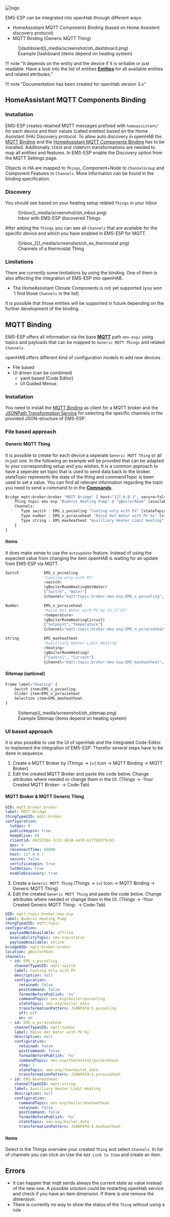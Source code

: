 ![logo](_media/logo/openhab-logo.png)

EMS-ESP can be integrated into openHab through different ways:

- HomeAssistant MQTT Components Binding (based on Home Assistent discovery protocol)
- MQTT Binding (Generic MQTT Thing)

<figure markdown>
  ![dashboard](_media/screenshot/oh_dashboard.png)
  <figcaption>Example Dashboard (items depend on heating system)
</figcaption>
</figure>

!!! note "It depends on the entity and the device if it is writable or just readable. Have a look into the list of entities [**Entities**](All-Devices) for all available entities and related attributes."

!!! note "Documentation has been created for openHab version 3.x"

## HomeAssistant MQTT Components Binding

### Installation

EMS-ESP creates retained MQTT messages prefixed with `homeassistant/` for each device and their values (called entities) based on the Home Assistant (HA) Discovery protocol. To allow auto discovery in openHAB the [MQTT Binding](https://www.openhab.org/addons/bindings/mqtt/) and the [HomeAssistant MQTT Components Binding](https://www.openhab.org/addons/bindings/mqtt.homeassistant/) has to be installed. Additionally `JINJA` and `JSONPath` transformations are needed to map all entities and features. In EMS-ESP enable the Discovery option from the MQTT Settings page.

Objects in HA are mapped to `Things`, Component+Node to `ChannelGroup` and Component Features to `Channels`. More information can be found in the binding specification.

### Discovery

You should see based on your heating setup related `Things` in your Inbox

<figure markdown>
  ![inbox](_media/screenshot/oh_inbox.png)
  <figcaption>Inbox with EMS-ESP discovered Things
</figcaption>
</figure>

After adding the `Things` you can see all `Channels` that are available for the specific device and which you have enabled in EMS-ESP for MQTT.

<figure markdown>
  ![inbox_2](_media/screenshot/oh_ex_thermostat.png)
  <figcaption>Channels of a thermostat Thing
</figcaption>
</figure>

### Limitations

There are currently some limitations by using the binding. One of them is also affecting the integration of EMS-ESP into openHAB.

- The HomeAssistant Climate Components is not yet supported (you won´t find those `Channels` in the list)

It is possible that those entities will be supported in future depending on the further development of the binding.

## MQTT Binding

EMS-ESP offers all information via the base [**MQTT**](Commands#mqtt) path `ems-esp/` using topics and payloads that can be mapped to `Generic MQTT Things` and related `Channels`.

openHAB offers different kind of configuration models to add new devices

- File based
- UI driven (can be combined)
  - yaml based (Code Editor)
  - UI Guided Menus

### Installation

You need to install the [MQTT Binding](https://www.openhab.org/addons/bindings/mqtt/) as client for a MQTT broker and the [JSONPath Transformation Service](https://www.openhab.org/addons/transformations/jsonpath/) for selecting the specific channels in the provided JSON-structure of EMS-ESP.

### File based approach

#### Generic MQTT Thing

It is possible to create for each device a seperate `Generic MQTT Thing` or all in just one. In the following an example will be provided that can be adapted to your corresponding setup and you wishes. It is a common approach to have a seperate set topic that is used to send data back to the broker. stateTopic represents the state of the thing and commandTopic is been used to set a value. You can find all relevant information regarding the topic you need to send a command to in the [**Commands**](Commands#mqtt).

```python title="things/mqtt.things"
Bridge mqtt:broker:broker "MQTT Bridge" [ host="127.0.0.1", secure=false ]{
    Thing topic ems-esp "Buderus Heating Pump" @ "gBoilerRoom" [availabilityTopic="ems-esp/status", payloadAvailable="online", payloadNotAvailable="offline"]{
    Channels:
       Type switch : EMS_s_pvcooling "Cooling only with PV" [stateTopic="ems-esp/boiler_data", commandTopic="ems-esp/boiler/pvcooling", ON="ON", OFF="OFF", transformationPattern="JSONPATH:$.pvcooling"]
       Type number : EMS_n_pvraiseheat "Raise Hot Water with PV by" [stateTopic="ems-esp/thermostat_data", commandTopic="ems-esp/thermostat/pvraiseheat", transformationPattern="JSONPATH:$.pvraiseheat"]
       Type string : EMS_maxheatheat "Auxilliary Heater Limit Heating" [stateTopic="ems-esp/boiler_data", commandTopic="ems-esp/boiler/maxheatheat", transformationPattern="JSONPATH:$.maxheatheat"]
    }
}
```

#### Items

It does make sense to use the `autoupdate` feature. Instead of using the expected value from changing the item openHAB is waiting for an update from EMS-ESP via MQTT.

```python title="items/ems-esp.items"
Switch           EMS_s_pvcooling
                 "Cooling only with PV"
                 <switch>
                 (gBoilerRoomHeatingHotWater)
                 ["Switch", "Water"]
                 {channel="mqtt:topic:broker:ems-esp:EMS_s_pvcooling", autoupdate="false"}

Number           EMS_n_pvraiseheat
                 "Raise Hot Water with PV by [%.1f K]"
                 <temperature>
                 (gBoilerRoomHeatingCircuit)
                 ["Setpoint","Temperature"]
                 {channel="mqtt:topic:broker:ems-esp:EMS_n_pvraiseheat", autoupdate="false", listWidget="oh-stepper-item"[min=0, max=5, step=1]}

String           EMS_maxheatheat
                 "Auxilliary Heater Limit Heating"
                 <heating>
                 (gBoilerRoomHeating)
                 ["Control", "Current"]
                 {channel="mqtt:topic:broker:ems-esp:EMS_maxheatheat", autoupdate="false", stateDescription=""[options="0=0 KW,1=2 kW,2=3 kW,3=4 kW,4=6 kW,5=9 kW"]}
```

#### Sitemap (optional)

```python title="sitemaps/home.sitemap"
Frame label="Heating" {
    Switch item=EMS_s_pvcooling
    Slider item=EMS_n_pvraiseheat
    Selection item=EMS_maxheatheat
}
```

<figure markdown>
  ![sitemap](_media/screenshot/oh_sitemap.png)
  <figcaption>Example Sitemap (items depend on heating system)
</figcaption>
</figure>

### UI based approach

It is also possible to use the UI of openHab and the integrated Code-Editor to implement the integration of EMS-ESP. Therefor several steps have to be done in sequence.

1. Create a MQTT Broker by (Things -> (+) Icon -> MQTT Binding -> MQTT Broker)
2. Edit the created MQTT Broker and paste the code below. Change attributes where needed or change them in the UI. (Things -> -Your Created MQTT Broker- -> Code-Tab)

#### MQTT Broker & MQTT Generic Thing

```yaml title="MQTT Broker"
UID: mqtt:broker:broker
label: MQTT Bridge
thingTypeUID: mqtt:broker
configuration:
  lwtQos: 0
  publickeypin: true
  keepAlive: 60
  clientid: d825330e-3c51-4818-a43d-62778d379c83
  qos: 0
  reconnectTime: 60000
  host: 127.0.0.1
  secure: false
  certificatepin: true
  lwtRetain: true
  enableDiscovery: true
```

3. Create a `Generic MQTT Thing` (Things -> (+) Icon -> MQTT Binding -> Generic MQTT Thing)
4. Edit the created `Generic MQTT Thing` and paste the code below. Change attributes where needed or change them in the UI. (Things -> -Your Created Generic MQTT Thing- -> Code-Tab)

```yaml title="Generic MQTT Thing"
UID: mqtt:topic:broker:ems-esp
label: Buderus Heating Pump
thingTypeUID: mqtt:topic
configuration:
  payloadNotAvailable: offline
  availabilityTopic: ems-esp/status
  payloadAvailable: online
bridgeUID: mqtt:broker:broker
location: gBoilerRoom
channels:
  - id: EMS_s_pvcooling
    channelTypeUID: mqtt:switch
    label: Cooling only with PV
    description: null
    configuration:
      retained: false
      postCommand: false
      formatBeforePublish: '%s'
      commandTopic: ems-esp/boiler/pvcooling
      stateTopic: ems-esp/boiler_data
      transformationPattern: JSONPATH:$.pvcooling
      off: off
      on: on
  - id: EMS_n_pvraiseheat
    channelTypeUID: mqtt:number
    label: Raise Hot Water with PV by
    description: null
    configuration:
      retained: false
      postCommand: false
      formatBeforePublish: '%s'
      commandTopic: ems-esp/thermostat/pvraiseheat
      step: 1
      stateTopic: ems-esp/thermostat_data
      transformationPattern: JSONPATH:$.pvraiseheat
  - id: EMS_maxheatheat
    channelTypeUID: mqtt:string
    label: Auxilliary Heater Limit Heating
    description: null
    configuration:
      commandTopic: ems-esp/boiler/maxheatheat
      retained: false
      postCommand: false
      formatBeforePublish: '%s'
      stateTopic: ems-esp/boiler_data
      transformationPattern: JSONPATH:$.maxheatheat
```

#### Items

Select in the Things overview your created `Thing` and select `Channels`. In list of channels you can click on Use the `Add Link to Item` and create an item.

## Errors

- It can happen that mqtt sends always the current state as value instead of the new one. A possible solution could be restarting openHab service and check if you have an item dimension. If there is one remove the dimension.
- There is currently no way to show the status of the `Thing` without using a rule
